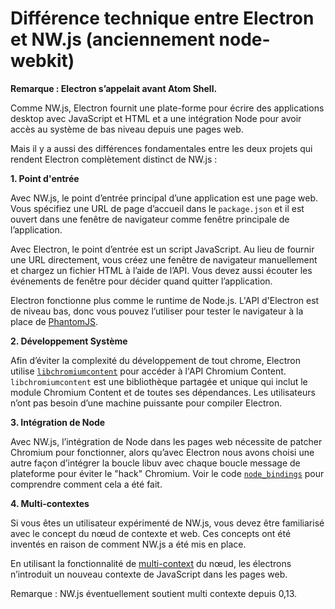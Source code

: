 # Différence technique entre Electron et NW.js (anciennement node-webkit)

**Remarque : Electron s’appelait avant Atom Shell.**

Comme NW.js, Electron fournit une plate-forme pour écrire des applications desktop avec JavaScript et HTML et a une intégration Node pour avoir accès au système de bas niveau depuis une pages web.

Mais il y a aussi des différences fondamentales entre les deux projets qui rendent Electron complètement distinct de NW.js :

**1. Point d'entrée**

Avec NW.js, le point d’entrée principal d’une application est une page web. Vous spécifiez une URL de page d’accueil dans le `package.json` et il est ouvert dans une fenêtre de navigateur comme fenêtre principale de l’application.

Avec Electron, le point d’entrée est un script JavaScript. Au lieu de fournir une URL directement, vous créez une fenêtre de navigateur manuellement et chargez un fichier HTML à l’aide de l’API. Vous devez aussi écouter les événements de fenêtre pour décider quand quitter l’application.

Electron fonctionne plus comme le runtime de Node.js. L'API d'Electron est de niveau bas, donc vous pouvez l’utiliser pour tester le navigateur à la place de [PhantomJS](http://phantomjs.org/).

**2. Développement Système**

Afin d’éviter la complexité du développement de tout chrome, Electron utilise [`libchromiumcontent`](https://github.com/brightray/libchromiumcontent) pour accéder à l'API Chromium Content. `libchromiumcontent` est une bibliothèque partagée et unique qui inclut le module Chromium Content et de toutes ses dépendances. Les utilisateurs n’ont pas besoin d’une machine puissante pour compiler Electron.

**3. Intégration de Node**

Avec NW.js, l’intégration de Node dans les pages web nécessite de patcher Chromium pour fonctionner, alors qu’avec Electron nous avons choisi une autre façon d’intégrer la boucle libuv avec chaque boucle message de plateforme pour éviter le "hack" Chromium. Voir le code [`node_bindings`](https://github.com/electron/electron/tree/master/atom/common) pour comprendre comment cela a été fait.

**4. Multi-contextes**

Si vous êtes un utilisateur expérimenté de NW.js, vous devez être familiarisé avec le concept du nœud de contexte et web. Ces concepts ont été inventés en raison de comment NW.js a été mis en place.

En utilisant la fonctionnalité de [multi-context](http://strongloop.com/strongblog/whats-new-node-js-v0-12-multiple-context-execution/) du nœud, les électrons n’introduit un nouveau contexte de JavaScript dans les pages web.

Remarque : NW.js éventuellement soutient multi contexte depuis 0,13.
